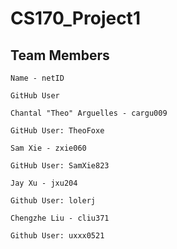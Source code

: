 # CS170_Project1

## Team Members

```
Name - netID

GitHub User
```

```
Chantal "Theo" Arguelles - cargu009

GitHub User: TheoFoxe
```

```
Sam Xie - zxie060

GitHub User: SamXie823
```

```
Jay Xu - jxu204

Github User: lolerj
```

```
Chengzhe Liu - cliu371

Github User: uxxx0521
```
